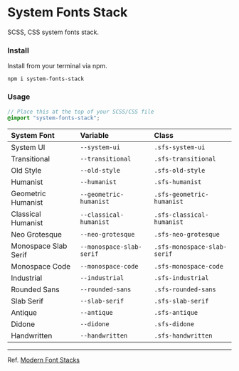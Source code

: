 # System Fonts Stack
SCSS, CSS system fonts stack.

### Install
Install from your terminal via npm.

```
npm i system-fonts-stack
```

### Usage
```scss
// Place this at the top of your SCSS/CSS file
@import "system-fonts-stack";
```

System Font | Variable | Class
:--- |:--- |:---
System UI | `--system-ui` | `.sfs-system-ui`
Transitional | `--transitional` | `.sfs-transitional`
Old Style | `--old-style` | `.sfs-old-style`
Humanist | `--humanist` | `.sfs-humanist`
Geometric Humanist | `--geometric-humanist` | `.sfs-geometric-humanist`
Classical Humanist | `--classical-humanist` | `.sfs-classical-humanist`
Neo Grotesque | `--neo-grotesque` | `.sfs-neo-grotesque`
Monospace Slab Serif | `--monospace-slab-serif` | `.sfs-monospace-slab-serif`
Monospace Code | `--monospace-code` | `.sfs-monospace-code`
Industrial | `--industrial` | `.sfs-industrial`
Rounded Sans | `--rounded-sans` | `.sfs-rounded-sans`
Slab Serif | `--slab-serif` | `.sfs-slab-serif`
Antique | `--antique` | `.sfs-antique`
Didone | `--didone` | `.sfs-didone`
Handwritten | `--handwritten` | `.sfs-handwritten`

---

Ref. [Modern Font Stacks](https://modernfontstacks.com/)